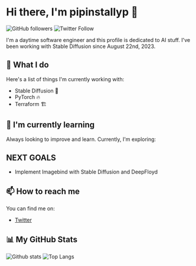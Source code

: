 # Hi there, I'm pipinstallyp 👋

![GitHub followers](https://img.shields.io/github/followers/pipinstallyp?style=social) ![Twitter Follow](https://img.shields.io/twitter/follow/pipinstallyp?style=social)

I'm a daytime software engineer and this profile is dedicated to AI stuff. I've been working with Stable Diffusion since August 22nd, 2023. 

## 🚀 What I do 

Here's a list of things I'm currently working with:

* Stable Diffusion 🧠
* PyTorch 🔥
* Terraform 🏗️

## 🌱 I'm currently learning 

Always looking to improve and learn. Currently, I'm exploring:

## NEXT GOALS


* Implement Imagebind with Stable Diffusion and DeepFloyd

## 📫 How to reach me 

You can find me on:

* [Twitter]([https://twitter.com/pipinstallyp](https://twitter.com/ReporterWeather))

## 📊 My GitHub Stats

![Github stats](https://github-readme-stats.vercel.app/api?username=pipinstallyp&show_icons=true&theme=radical)
![Top Langs](https://github-readme-stats.vercel.app/api/top-langs/?username=pipinstallyp&layout=compact&theme=radical)

